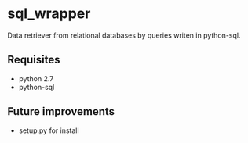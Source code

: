 sql_wrapper
===========

Data retriever from relational databases by queries writen in python-sql.

Requisites
----------

* python 2.7
* python-sql

Future improvements
-------------------

* setup.py for install
